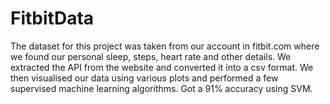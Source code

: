 # FitbitData
The dataset for this project was taken from our account in fitbit.com where we found our personal sleep, steps, heart rate and other details. We extracted the API from the website and converted it into a csv format. We then visualised our data using various plots and performed a few supervised machine learning algorithms. Got a 91% accuracy using SVM. 
